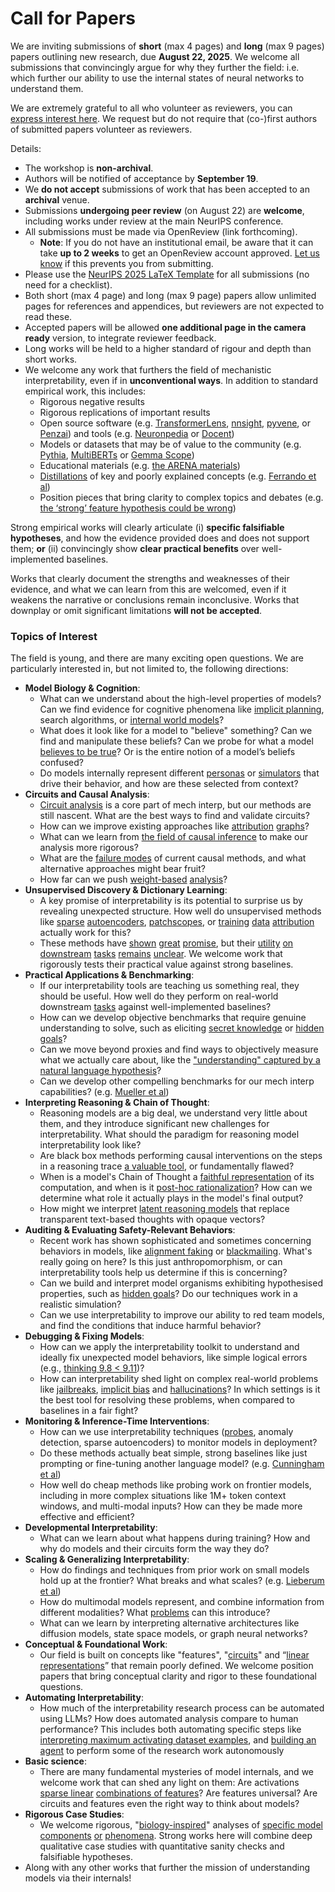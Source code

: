 # Call for Papers
We are inviting submissions of **short** (max 4 pages) and **long** (max 9 pages) papers outlining new research, due **August 22, 2025**. We welcome all submissions that convincingly argue for why they further the field: i.e. which further our ability to use the internal states of neural networks to understand them. 

We are extremely grateful to all who volunteer as reviewers, you can [express interest here](https://www.google.com/url?q=https://docs.google.com/forms/d/e/1FAIpQLSdiw1SJllzoTz_nqzDTzTOGb9DV3W_truQyh-WvYj_QGIi7Mg/viewform?usp%3Ddialog&sa=D&source=editors&ust=1752367583473632&usg=AOvVaw1LcHzara4bMElffY2P8jiD). We request but do not require that (co-)first authors of submitted papers volunteer as reviewers. 

Details: 
* The workshop is **non-archival**.
* Authors will be notified of acceptance by **September 19**.
* We **do not accept** submissions of work that has been accepted to an **archival** venue.
* Submissions **undergoing peer review** (on August 22) are **welcome**, including works under review at the main NeurIPS conference.
* All submissions must be made via OpenReview (link forthcoming).
  * **Note**: If you do not have an institutional email, be aware that it can take **up to 2 weeks** to get an OpenReview account approved. [Let us know](mailto:neurips2025@mechinterpworkshop.com) if this prevents you from submitting.
* Please use the [NeurIPS 2025 LaTeX Template](https://www.google.com/url?q=https://media.neurips.cc/Conferences/NeurIPS2025/Styles.zip&sa=D&source=editors&ust=1752367583475793&usg=AOvVaw1IGyg8WagwOQgjOAZJzcFd) for all submissions (no need for a checklist).
* Both short (max 4 page) and long (max 9 page) papers allow unlimited pages for references and appendices, but reviewers are not expected to read these.
* Accepted papers will be allowed **one additional page in the camera ready** version, to integrate reviewer feedback.
* Long works will be held to a higher standard of rigour and depth than short works.
* We welcome any work that furthers the field of mechanistic interpretability, even if in **unconventional ways**. In addition to standard empirical work, this includes:
  * Rigorous negative results
  * Rigorous replications of important results
  * Open source software (e.g. [TransformerLens](https://www.google.com/url?q=https://github.com/neelnanda-io/TransformerLens&sa=D&source=editors&ust=1752367583477522&usg=AOvVaw21yYVe0wXftOijW-jtK81d), [nnsight](https://www.google.com/url?q=https://github.com/ndif-team/nnsight&sa=D&source=editors&ust=1752367583477673&usg=AOvVaw16nzuY9c3RVu1fMdxgZS9o), [pyvene](https://www.google.com/url?q=https://github.com/stanfordnlp/pyvene/tree/main/pyvene/models/mlp&sa=D&source=editors&ust=1752367583477803&usg=AOvVaw3bgkeeZsnirMtnRauwE1nt), or [Penzai](https://www.google.com/url?q=https://github.com/google-deepmind/penzai&sa=D&source=editors&ust=1752367583477929&usg=AOvVaw0T5n9lFIkZ5Gns3GQlny69)) and tools (e.g. [Neuronpedia](https://www.google.com/url?q=http://neuronpedia.org&sa=D&source=editors&ust=1752367583478067&usg=AOvVaw1_LDIPqyu_iZqrsJer8VYK) or [Docent](https://www.google.com/url?q=https://transluce.org/introducing-docent&sa=D&source=editors&ust=1752367583478207&usg=AOvVaw2o020YFXyQc3Yruil8gQKC))
  * Models or datasets that may be of value to the community (e.g. [Pythia](https://www.google.com/url?q=https://arxiv.org/abs/2304.01373&sa=D&source=editors&ust=1752367583478472&usg=AOvVaw23JmL0keBcMYWWzF5YfwvW), [MultiBERTs](https://www.google.com/url?q=https://arxiv.org/abs/2106.16163&sa=D&source=editors&ust=1752367583478571&usg=AOvVaw3Ioe7WHsmhtqRwjsevvhVE) or [Gemma Scope](https://www.google.com/url?q=https://arxiv.org/abs/2408.05147&sa=D&source=editors&ust=1752367583478678&usg=AOvVaw2oMSHTaTljwGCT83TLBk9i))
  * Educational materials (e.g. [the ARENA materials](https://www.google.com/url?q=https://arena3-chapter1-transformer-interp.streamlit.app/&sa=D&source=editors&ust=1752367583478967&usg=AOvVaw2TUMZGPhEwmqiCw9FCVeT2))
  * [Distillations](https://www.google.com/url?q=https://distill.pub/2017/research-debt/&sa=D&source=editors&ust=1752367583479136&usg=AOvVaw2b-gBSWMjSvxagLRC7EvI7) of key and poorly explained concepts (e.g. [Ferrando et al](https://www.google.com/url?q=https://arxiv.org/abs/2405.00208&sa=D&source=editors&ust=1752367583479327&usg=AOvVaw3-tosgkivYXrRav-xJnnPB))
  * Position pieces that bring clarity to complex topics and debates (e.g. [the ‘strong’ feature hypothesis could be wrong](https://www.google.com/url?q=https://www.alignmentforum.org/posts/tojtPCCRpKLSHBdpn/the-strong-feature-hypothesis-could-be-wrong&sa=D&source=editors&ust=1752367583479683&usg=AOvVaw3iYOE_wh0ZsqNI5XnzZmie))

Strong empirical works will clearly articulate (i) **specific falsifiable hypotheses**, and how the evidence provided does and does not support them; **or** (ii) convincingly show **clear practical benefits** over well-implemented baselines. 

Works that clearly document the strengths and weaknesses of their evidence, and what we can learn from this are welcomed, even if it weakens the narrative or conclusions remain inconclusive. Works that downplay or omit significant limitations **will not be accepted**. 
### Topics of Interest
The field is young, and there are many exciting open questions. We are particularly interested in, but not limited to, the following directions: 
* **Model Biology & Cognition**:
  * What can we understand about the high-level properties of models? Can we find evidence for cognitive phenomena like [implicit planning](https://www.google.com/url?q=https://transformer-circuits.pub/2025/attribution-graphs/biology.html%23dives-poems&sa=D&source=editors&ust=1752367583481867&usg=AOvVaw07TDxlGly1R8bP6j1k-BcQ), search algorithms, or [internal world models](https://www.google.com/url?q=https://arxiv.org/abs/2210.13382&sa=D&source=editors&ust=1752367583482080&usg=AOvVaw1omZKToySNdXvMaYtGvznY)?
  * What does it look like for a model to "believe" something? Can we find and manipulate these beliefs? Can we probe for what a model [believes to be true](https://www.google.com/url?q=https://arxiv.org/abs/2310.06824&sa=D&source=editors&ust=1752367583482572&usg=AOvVaw077xv86UQdkYOZD6Ligjlj)? Or is the entire notion of a model’s beliefs confused?
  * Do models internally represent different [personas](https://www.google.com/url?q=https://arxiv.org/abs/2406.12094&sa=D&source=editors&ust=1752367583482988&usg=AOvVaw20JPnZf5NeHOFGAP5PGlQE) or [simulators](https://www.google.com/url?q=https://www.nature.com/articles/s41586-023-06647-8&sa=D&source=editors&ust=1752367583483174&usg=AOvVaw1wUZcaLsCMBP-AWAuaT56a) that drive their behavior, and how are these selected from context?
* **Circuits and Causal Analysis**:
  * [Circuit analysis](https://www.google.com/url?q=https://distill.pub/2020/circuits/zoom-in/&sa=D&source=editors&ust=1752367583483720&usg=AOvVaw3jI82opKIGQbfkUxTM9ssB) is a core part of mech interp, but our methods are still nascent. What are the best ways to find and validate circuits?
  * How can we improve existing approaches like [attribution](https://www.google.com/url?q=https://arxiv.org/abs/2406.11944&sa=D&source=editors&ust=1752367583484306&usg=AOvVaw15NzIpwn6LFFQbCgutkgCw) [graphs](https://www.google.com/url?q=https://transformer-circuits.pub/2025/attribution-graphs/methods.html&sa=D&source=editors&ust=1752367583484484&usg=AOvVaw3p2HbHsiDef-idKW-H6NoR)?
  * What can we learn from [the field of causal inference](https://www.google.com/url?q=https://arxiv.org/abs/2407.04690&sa=D&source=editors&ust=1752367583484825&usg=AOvVaw1DaJqR0wCLennqgrOoJP2u) to make our analysis more rigorous?
  * What are the [failure modes](https://www.google.com/url?q=https://arxiv.org/abs/2307.15771&sa=D&source=editors&ust=1752367583485167&usg=AOvVaw3NVC7lcYtDGtCzbPOTaoXm) of current causal methods, and what alternative approaches might bear fruit?
  * How far can we push [weight-based](https://www.google.com/url?q=https://arxiv.org/abs/2301.05217&sa=D&source=editors&ust=1752367583485604&usg=AOvVaw3fJ57fmTv4_Lv13Xdei66-) [analysis](https://www.google.com/url?q=https://arxiv.org/abs/2410.08417&sa=D&source=editors&ust=1752367583485755&usg=AOvVaw3a7aPjMk729mItAl2Ykmnr)?
* **Unsupervised Discovery & Dictionary Learning**:
  * A key promise of interpretability is its potential to surprise us by revealing unexpected structure. How well do unsupervised methods like [sparse](https://www.google.com/url?q=https://arxiv.org/abs/2103.15949&sa=D&source=editors&ust=1752367583486427&usg=AOvVaw0IrPJ84GgweaFEwXC7iKJm) [autoencoders](https://www.google.com/url?q=https://transformer-circuits.pub/2023/monosemantic-features&sa=D&source=editors&ust=1752367583486564&usg=AOvVaw1qF2h8q52NmgW_4Wy1YEKo), [patch](https://www.google.com/url?q=https://arxiv.org/abs/2401.06102&sa=D&source=editors&ust=1752367583486657&usg=AOvVaw0coeSdCyeZYXtS5eP7t9Fp)[scopes](https://www.google.com/url?q=https://arxiv.org/abs/2403.10949v2&sa=D&source=editors&ust=1752367583486727&usg=AOvVaw2Xf71132rbsr7ELMUhxp_v), or [training](https://www.google.com/url?q=https://proceedings.mlr.press/v70/koh17a?ref%3Dhttps://githubhelp.com&sa=D&source=editors&ust=1752367583486857&usg=AOvVaw2eObzVoQnjyNYq-TtlouTJ) [data](https://www.google.com/url?q=https://arxiv.org/abs/2308.03296&sa=D&source=editors&ust=1752367583486950&usg=AOvVaw2-ijv9go8SQsfQTWBO-O4q) [attribution](https://www.google.com/url?q=https://arxiv.org/abs/2205.11482&sa=D&source=editors&ust=1752367583487057&usg=AOvVaw3WpUFdnk-sxIH_Guej06oA) actually work for this?
  * These methods have [shown](https://www.google.com/url?q=https://transformer-circuits.pub/2024/scaling-monosemanticity/index.html&sa=D&source=editors&ust=1752367583487303&usg=AOvVaw1RwzfEr9eLb_RCg1bfGue2) [great](https://www.google.com/url?q=https://transformer-circuits.pub/2025/attribution-graphs/biology.html&sa=D&source=editors&ust=1752367583487455&usg=AOvVaw0wSyd2gj33lb1KwjJqPYny) [promise](https://www.google.com/url?q=https://arxiv.org/abs/2503.10965&sa=D&source=editors&ust=1752367583487555&usg=AOvVaw1P0e14jxkeYFepZ4UpvJiy), but their [utility](https://www.google.com/url?q=https://arxiv.org/abs/2502.16681&sa=D&source=editors&ust=1752367583487668&usg=AOvVaw3yvUaALAK0NFNPTceIWieL) [on](https://www.google.com/url?q=https://www.tilderesearch.com/blog/sieve&sa=D&source=editors&ust=1752367583487781&usg=AOvVaw2KLfUNLGm9w_vjgRU3nqbo) [downstream](https://www.google.com/url?q=https://arxiv.org/abs/2501.17148&sa=D&source=editors&ust=1752367583487893&usg=AOvVaw2bZx3Q_t7VC7v7Ykh9uNoL) [tasks](https://www.google.com/url?q=https://transformer-circuits.pub/2024/features-as-classifiers/index.html&sa=D&source=editors&ust=1752367583488042&usg=AOvVaw1iD8u7wqDcF95E-kMp6Em6) [remains](https://www.google.com/url?q=https://arxiv.org/abs/2502.04382&sa=D&source=editors&ust=1752367583488164&usg=AOvVaw1335buNFoUZ87Y-G4ZmF94) [unclear](https://www.google.com/url?q=https://www.alignmentforum.org/posts/4uXCAJNuPKtKBsi28/negative-results-for-saes-on-downstream-tasks&sa=D&source=editors&ust=1752367583488330&usg=AOvVaw1A4H8IdmqinUYu9QK7tf2A). We welcome work that rigorously tests their practical value against strong baselines.
* **Practical Applications & Benchmarking**:
  * If our interpretability tools are teaching us something real, they should be useful. How well do they perform on real-world downstream [tasks](https://www.google.com/url?q=https://www.lesswrong.com/posts/wGRnzCFcowRCrpX4Y/downstream-applications-as-validation-of-interpretability&sa=D&source=editors&ust=1752367583488981&usg=AOvVaw2IuCiaa_hnXtiEF8_H7wDx) against well-implemented baselines?
  * How can we develop objective benchmarks that require genuine understanding to solve, such as eliciting [secret knowledge](https://www.google.com/url?q=https://arxiv.org/abs/2505.14352&sa=D&source=editors&ust=1752367583489364&usg=AOvVaw2KhsI4Gk4xW2tcL1jYWCG8) or [hidden goals](https://www.google.com/url?q=https://arxiv.org/abs/2503.10965&sa=D&source=editors&ust=1752367583489471&usg=AOvVaw0_L13aK_NI50769QHl4S-T)?
  * Can we move beyond proxies and find ways to objectively measure what we actually care about, like the ["understanding" captured by a natural language hypothesis](https://www.google.com/url?q=https://arxiv.org/abs/2502.04382&sa=D&source=editors&ust=1752367583489890&usg=AOvVaw2n__qOVZt97XhOKDNDm9yq)?
  * Can we develop other compelling benchmarks for our mech interp capabilities? (e.g. [Mueller et al](https://www.google.com/url?q=https://arxiv.org/abs/2504.13151&sa=D&source=editors&ust=1752367583490220&usg=AOvVaw2AwqKNbT1p3jrUsB6C7Fsv))
* **Interpreting Reasoning & Chain of Thought**:
  * Reasoning models are a big deal, we understand very little about them, and they introduce significant new challenges for interpretability. What should the paradigm for reasoning model interpretability look like?
  * Are black box methods performing causal interventions on the steps in a reasoning trace [a valuable tool](https://www.google.com/url?q=https://arxiv.org/abs/2506.19143&sa=D&source=editors&ust=1752367583491198&usg=AOvVaw2gk5EV7WZW5u2MGJbMaAEO), or fundamentally flawed?
  * When is a model's Chain of Thought a [faithful representation](https://www.google.com/url?q=https://arxiv.org/abs/2305.04388&sa=D&source=editors&ust=1752367583491461&usg=AOvVaw0wUy9PNj94WuDbn5VjFUUB) of its computation, and when is it [post-hoc rationalization](https://www.google.com/url?q=https://arxiv.org/abs/2503.08679&sa=D&source=editors&ust=1752367583491658&usg=AOvVaw0odKgFXGvaw_qgQH7YPBNv)? How can we determine what role it actually plays in the model's final output?
  * How might we interpret [latent reasoning models](https://www.google.com/url?q=https://arxiv.org/abs/2412.06769&sa=D&source=editors&ust=1752367583492005&usg=AOvVaw1DThJm-6dZuQeuUqjSVekq) that replace transparent text-based thoughts with opaque vectors?
* **Auditing & Evaluating Safety-Relevant Behaviors**:
  * Recent work has shown sophisticated and sometimes concerning behaviors in models, like [alignment faking](https://www.google.com/url?q=https://arxiv.org/abs/2412.14093&sa=D&source=editors&ust=1752367583492602&usg=AOvVaw0Mpaw9iLpQRF8GATETao5O) or [blackmailing](https://www.google.com/url?q=https://www.anthropic.com/research/agentic-misalignment&sa=D&source=editors&ust=1752367583492735&usg=AOvVaw2ERYj067slsM9E6fLsD32S). What's really going on here? Is this just anthropomorphism, or can interpretability tools help us determine if this is concerning?
  * Can we build and interpret model organisms exhibiting hypothesised properties, such as [hidden goals](https://www.google.com/url?q=https://arxiv.org/abs/2503.10965&sa=D&source=editors&ust=1752367583493211&usg=AOvVaw1zUzZb8780xUgMJGqXZAD9)? Do our techniques work in a realistic simulation?
  * Can we use interpretability to improve our ability to red team models, and find the conditions that induce harmful behavior?
* **Debugging & Fixing Models**:
  * How can we apply the interpretability toolkit to understand and ideally fix unexpected model behaviors, like simple logical errors (e.g., [thinking 9.8 < 9.11](https://www.google.com/url?q=https://transluce.org/observability-interface&sa=D&source=editors&ust=1752367583494001&usg=AOvVaw0LY2nkLjfOj4tpcykufC6n))?
  * How can interpretability shed light on complex real-world problems like [jailbreaks](https://www.google.com/url?q=https://transformer-circuits.pub/2025/attribution-graphs/biology.html%23dives-jailbreak&sa=D&source=editors&ust=1752367583494324&usg=AOvVaw06c7BACbrsTN86Kkbi3C5T), [implicit bias](https://www.google.com/url?q=https://arxiv.org/abs/2506.10922&sa=D&source=editors&ust=1752367583494447&usg=AOvVaw0dbnBImZvwE6g7EBPNP98Z) and [hallucinations](https://www.google.com/url?q=https://arxiv.org/abs/2411.14257&sa=D&source=editors&ust=1752367583494582&usg=AOvVaw1Wz2o3yJAkgtSCDf92SMA4)? In which settings is it the best tool for resolving these problems, when compared to baselines in a fair fight?
* **Monitoring & Inference-Time Interventions**:
  * How can we use interpretability techniques ([probes](https://www.google.com/url?q=https://arxiv.org/abs/2102.12452&sa=D&source=editors&ust=1752367583495104&usg=AOvVaw1ZI7nyZuARfiGRBRW7-aM7), anomaly detection, sparse autoencoders) to monitor models in deployment?
  * Do these methods actually beat simple, strong baselines like just prompting or fine-tuning another language model? (e.g. [Cunningham et al](https://www.google.com/url?q=https://alignment.anthropic.com/2025/cheap-monitors/&sa=D&source=editors&ust=1752367583495548&usg=AOvVaw1N5BvmDbKnD548jB3t-iTZ))
  * How well do cheap methods like probing work on frontier models, including in more complex situations like 1M+ token context windows, and multi-modal inputs? How can they be made more effective and efficient?
* **Developmental Interpretability**:
  * What can we learn about what happens during training? How and why do models and their circuits form the way they do?
* **Scaling & Generalizing Interpretability**:
  * How do findings and techniques from prior work on small models hold up at the frontier? What breaks and what scales? (e.g. [Lieberum et al](https://www.google.com/url?q=https://arxiv.org/abs/2307.09458&sa=D&source=editors&ust=1752367583496742&usg=AOvVaw3Z50WcwEDXjN3gVY7SU7Wl))
  * How do multimodal models represent, and combine information from different modalities? What [problems](https://www.google.com/url?q=https://openreview.net/pdf?id%3DVUhRdZp8ke&sa=D&source=editors&ust=1752367583497085&usg=AOvVaw3vcBoaA6BzmLueHd3JbD_N) can this introduce?
  * What can we learn by interpreting alternative architectures like diffusion models, state space models, or graph neural networks?
* **Conceptual & Foundational Work**:
  * Our field is built on concepts like "features", "[circuits](https://www.google.com/url?q=https://distill.pub/2020/circuits/zoom-in/&sa=D&source=editors&ust=1752367583497847&usg=AOvVaw0GlO_C9DXdfud5Eb2QlsZQ)" and “[linear representations](https://www.google.com/url?q=https://transformer-circuits.pub/2024/july-update/index.html%23linear-representations&sa=D&source=editors&ust=1752367583498076&usg=AOvVaw0TmYNl6DR8NscR_ixVq5HM)” that remain poorly defined. We welcome position papers that bring conceptual clarity and rigor to these foundational questions.
* **Automating Interpretability**:
  * How much of the interpretability research process can be automated using LLMs? How does automated analysis compare to human performance? This includes both automating specific steps like [interpreting maximum activating dataset examples](https://www.google.com/url?q=https://openaipublic.blob.core.windows.net/neuron-explainer/paper/index.html&sa=D&source=editors&ust=1752367583498924&usg=AOvVaw3_nilUR-Kg7a08i_MUFT0J), and [building an agent](https://www.google.com/url?q=https://arxiv.org/abs/2404.14394&sa=D&source=editors&ust=1752367583499069&usg=AOvVaw104mNk95P6jJ5YwLRPxoLW) to perform some of the research work autonomously
* **Basic science**:
  * There are many fundamental mysteries of model internals, and we welcome work that can shed any light on them: Are activations [sparse linear](https://www.google.com/url?q=https://arxiv.org/abs/1601.03764&sa=D&source=editors&ust=1752367583499778&usg=AOvVaw3-T6-Kwuz-X26DZvx71ppR) [combinations of features](https://www.google.com/url?q=https://transformer-circuits.pub/2022/toy_model/index.html&sa=D&source=editors&ust=1752367583499950&usg=AOvVaw36ZE8HJHFuBDNRlAmT4CR6)? Are features universal? Are circuits and features even the right way to think about models?
* **Rigorous Case Studies**:
  * We welcome rigorous, "[biology-inspired](https://www.google.com/url?q=https://distill.pub/2020/circuits/curve-circuits/&sa=D&source=editors&ust=1752367583500489&usg=AOvVaw0RVXtOFXMXoPctxl3lkq0i)" analyses of [specific model](https://www.google.com/url?q=https://arxiv.org/abs/2310.04625&sa=D&source=editors&ust=1752367583500618&usg=AOvVaw00hB47NAWVWS1ImUr2qwkX) [components](https://www.google.com/url?q=https://transformer-circuits.pub/2024/scaling-monosemanticity/index.html&sa=D&source=editors&ust=1752367583500781&usg=AOvVaw0-xY5MgrD9TlCgqS9bpDN_) [or](https://www.google.com/url?q=https://arxiv.org/abs/2305.01610&sa=D&source=editors&ust=1752367583500916&usg=AOvVaw2vxP7uwSFOGXcFBPD72LL3) [phenomena](https://www.google.com/url?q=https://arxiv.org/abs/2306.09346&sa=D&source=editors&ust=1752367583501058&usg=AOvVaw1bcMULdgSRbw2oYmP84abf). Strong works here will combine deep qualitative case studies with quantitative sanity checks and falsifiable hypotheses.
* Along with any other works that further the mission of understanding models via their internals!